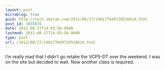 ```yaml
---
layout: post
microblog: true
guid: http://twit.vmstan.com/2012/08/27/240177849720516610.html
post_id: 3035076
date: 2012-08-27T14:03:56-0600
lastmod: 2012-08-27T14:03:56-0600
type: post
url: /2012/08/27/240177849720516610.html
---
```

I’m really mad that I didn’t go retake the VCP5-DT over the weekend. I was on the site but decided to wait. Now another class is required.
